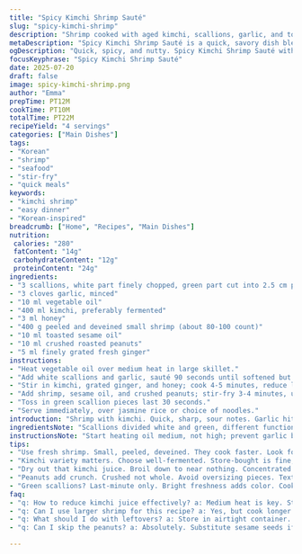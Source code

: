 ```yaml
---
title: "Spicy Kimchi Shrimp Sauté"
slug: "spicy-kimchi-shrimp"
description: "Shrimp cooked with aged kimchi, scallions, garlic, and toasted sesame. Uses less oil, replaces some sugar with honey, swaps toasted sesame seeds for crushed peanuts to add crunch, and adds a hint of fresh ginger. Quick stir-fry that thickens kimchi juice and finishes off with a fresh scallion burst. Serve over jasmine rice or noodles for a savory, tangy, nutty twist."
metaDescription: "Spicy Kimchi Shrimp Sauté is a quick, savory dish blending shrimp, kimchi, garlic, and peanuts for a tangy, nutty flavor. Serve with rice or noodles."
ogDescription: "Quick, spicy, and nutty. Spicy Kimchi Shrimp Sauté with shrimp, garlic, ginger, and peanuts served over rice or noodles. Bold flavor meets simplicity."
focusKeyphrase: "Spicy Kimchi Shrimp Sauté"
date: 2025-07-20
draft: false
image: spicy-kimchi-shrimp.png
author: "Emma"
prepTime: PT12M
cookTime: PT10M
totalTime: PT22M
recipeYield: "4 servings"
categories: ["Main Dishes"]
tags:
- "Korean"
- "shrimp"
- "seafood"
- "stir-fry"
- "quick meals"
keywords:
- "kimchi shrimp"
- "easy dinner"
- "Korean-inspired"
breadcrumb: ["Home", "Recipes", "Main Dishes"]
nutrition: 
 calories: "280"
 fatContent: "14g"
 carbohydrateContent: "12g"
 proteinContent: "24g"
ingredients:
- "3 scallions, white part finely chopped, green part cut into 2.5 cm pieces"
- "3 cloves garlic, minced"
- "10 ml vegetable oil"
- "400 ml kimchi, preferably fermented"
- "3 ml honey"
- "400 g peeled and deveined small shrimp (about 80-100 count)"
- "10 ml toasted sesame oil"
- "10 ml crushed roasted peanuts"
- "5 ml finely grated fresh ginger"
instructions:
- "Heat vegetable oil over medium heat in large skillet."
- "Add white scallions and garlic, sauté 90 seconds until softened but not browned."
- "Stir in kimchi, grated ginger, and honey; cook 4-5 minutes, reduce liquid until almost evaporated, stirring frequently to prevent burning."
- "Add shrimp, sesame oil, and crushed peanuts; stir-fry 3-4 minutes, until shrimp turn opaque and curl."
- "Toss in green scallion pieces last 30 seconds."
- "Serve immediately, over jasmine rice or choice of noodles."
introduction: "Shrimp with kimchi. Quick, sharp, sour notes. Garlic hits first, then ginger warms inside the fold. Peanuts crushed, adding crunch. Sesame oil sizzles in the pan, lifts flavors. Scallions split white and green, whites soften early, greens hold last-minute freshness. Honey tamed the sharp kimchi bite, balancing. Shrimp go in, cook fast, no overdone rubbery bites. Juice reduces almost dry, sticky glaze clings. Serve over jasmine rice or noodles. Simple, spicy, nutty. Not traditional but close enough. Twist on a classic quick seafood stir. Choppy layers, big flavor, fast."
ingredientsNote: "Scallions divided white and green, different functions—white for softening the base, green to finish for freshness. Garlic and fresh ginger add aromatic depth. Vegetable oil for initial sauté, neutral flavor. Kimchi ripe or homemade, must have that fermented punch. Honey instead of sugar provides caramel notes and balances acidity. Shrimp small, peeled, deveined, easy to cook evenly. Toasted sesame oil added near end to maintain aroma. Peanuts replace sesame seeds here for texture contrast, crushed, not whole, to avoid overwhelming bites. Adjust oil amounts slightly depending on pan size and heat source. Best fresh, but kimchi can be refrigerated weeks."
instructionsNote: "Start heating oil medium, not high; prevent garlic burn. White scallions in first minute plus half, soften not brown. Stir kimchi in next, broil down liquid, around 4-5 minutes, juice must reduce almost dry, sticky and concentrated flavors. Ginger grated fine, added with kimchi for even flavor distribution. Shrimp in last, quick stir frying 3-4 minutes; cook until just opaque, firm but tender. Sesame oil and peanuts tossed in quickly to coat and add aroma and crunch. Green scallions added at end for color and freshness, no cooking needed. Serve immediately; leftovers reheat quickly but shrimp toughens if overcooked."
tips:
- "Use fresh shrimp. Small, peeled, deveined. They cook faster. Look for pink ones. Frozen? Thaw completely first. Quick cooking is key, no rubbery bites. Sesame oil best at end. That aroma is crucial."
- "Kimchi variety matters. Choose well-fermented. Store-bought is fine, homemade even better. Flavor intensifies with age. Balance honey and kimchi acidity. Adjust honey—more or less depending on your taste."
- "Dry out that kimchi juice. Broil down to near nothing. Concentrated flavor helps. Stir often to avoid burning. Medium heat is best. Garlic? Don’t brown it. Needs to soften only."
- "Peanuts add crunch. Crushed not whole. Avoid oversizing pieces. Texture contrast important. If sesame seeds are preferred—use but dial back. Flavor can be too strong—find balance."
- "Green scallions? Last-minute only. Bright freshness adds color. Cook them slightly? You lose that crispness. Simple but effective technique. Serve immediately for best taste. Leftovers are okay, but reheat carefully."
faq:
- "q: How to reduce kimchi juice effectively? a: Medium heat is key. Stir frequently to prevent burning. Broil down until almost dry. Sticky, concentrated flavor is what you want."
- "q: Can I use larger shrimp for this recipe? a: Yes, but cook longer. Adjust the time based on size. Check for opacity. Firm is fine, rubbery is not. Adjust cooking time wisely."
- "q: What should I do with leftovers? a: Store in airtight container. Refrigerate, won't last forever. Reheat quickly. Careful—shrimp toughen if overcooked. Better fresh but reheating is okay."
- "q: Can I skip the peanuts? a: Absolutely. Substitute sesame seeds if needed. Different crunch though. Or just skip them entirely. Kimchi and shrimp still delicious all on their own."

---
```

